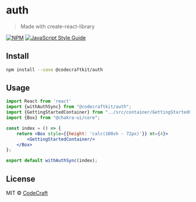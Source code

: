 # auth

> Made with create-react-library

[![NPM](https://img.shields.io/npm/v/@codecraftkit/auth.svg)](https://www.npmjs.com/package/@codecraftkit/auth) [![JavaScript Style Guide](https://img.shields.io/badge/code_style-standard-brightgreen.svg)](https://standardjs.com)

## Install

```bash
npm install --save @codecraftkit/auth
```

## Usage

```jsx
import React from 'react'
import {withAuthSync} from "@codecraftkit/auth";
import {GettingStartedContainer} from "../src/container/GettingStartedContainer";
import {Box} from "@chakra-ui/core";

const index = () => {
    return <Box style={{height: 'calc(100vh - 72px)'}} mt={4}>
        <GettingStartedContainer/>
    </Box>
};

export default withAuthSync(index);

```

## License

MIT © [CodeCraft](https://github.com/CodeCraft)
